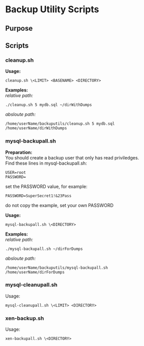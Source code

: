 Backup Utility Scripts
======================

Purpose
-------


Scripts
------

### cleanup.sh ###
**Usage:**<br>
```
cleanup.sh \<LIMIT> <BASENAME> <DIRECTORY>
```
**Examples:**<br>
*relative path:*
```
./cleanup.sh 5 mydb.sql ~/dirWithDumps
```
*absloute path:*
```
/home/userName/backuputils/cleanup.sh 5 mydb.sql /home/userName/dirWithDumps
```
### mysql-backupall.sh ###
**Preparation:**<br>
You should create a backup user that only has read priviledges.<br>
Find these lines in mysql-backupall.sh:
```
USER=root
PASSWORD=
```
set the PASSWORD value, for example:
```
PASSWORD=SuperSecret1!&23Pass
```
do not copy the example, set your own PASSWORD

**Usage:**<br>
```
mysql-backupall.sh \<DIRECTORY>
```
**Examples:**<br>
*relative path:*
```
./mysql-backupall.sh ~/dirForDumps
```
*absloute path:*
```
/home/userName/backuputils/mysql-backupall.sh  /home/userName/dirForDumps
```
### mysql-cleanupall.sh ###
Usage:<br>
```
mysql-cleanupall.sh \<LIMIT> <DIRECTORY>
```
### xen-backup.sh ###
Usage:<br>
```
xen-backupall.sh \<DIRECTORY>
```

